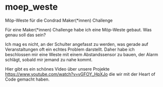 # moep_weste
Möp-Weste für die Condrad Maker(\*innen) Challenge

Für eine Maker(\*innen) Challenge habe ich eine Möp-Weste gebaut. 
Was genau soll das sein?

Ich mag es nicht, an der Schulter angefasst zu werden, was gerade auf Veranstaltungen oft ein echtes Problem darstellt. 
Daher habe ich beschlossen mir eine Weste mit einem Abstandssensor zu bauen, der Alarm schlägt, sobald mir jemand zu nahe kommt. 



Hier gibt es ein schönes Video über unsere Projekte https://www.youtube.com/watch?v=vGFOY_HpXJo die wir mit der Heart of Code gemacht haben. 

